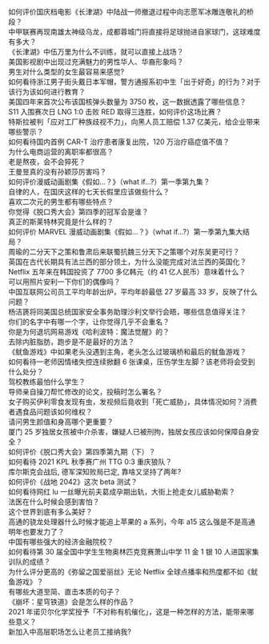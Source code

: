 如何评价国庆档电影《长津湖》中陆战一师撤退过程中向志愿军冰雕连敬礼的桥段？  
中甲联赛再现南雄太神级乌龙，成都蓉城门将直接将足球抛进自家球门，这球难度有多大？  
《长津湖》中伍万里为什么不训练，就可以直接上战场？  
美国影视剧中出现过充满魅力的男性华人、华裔形象吗？  
男生对什么类型的女生最容易来感觉?  
如何看待浙江男子街头戴日本军帽，警方通报系初中生「出于好奇」的行为？对于该行为该如何进行教育？  
美国四年来首次公布该国核弹头数量为 3750 枚，这一数据透露了哪些信息？  
S11 入围赛次日 LNG 1:0 击败 RED 取得三连胜，如何评价这场比赛？  
特斯拉被判「应对工厂种族歧视不力」，向黑人员工赔偿 1.37 亿美元，给企业带来哪些警示？  
如何看待国内首例 CAR-T 治疗患者康复出院，120 万治疗癌症值不值？  
为什么电商运营的离职率都很高？  
老是熬夜，会不会猝死？  
王曼昱真的没有孙颖莎厉害吗？  
如何评价漫威动画剧集《假如…？》（what if...?）第一季第九集？  
自律的人，在国庆这样的七天长假里应该做些什么？  
喜欢二次元的男生都有哪些特点？  
你觉得《脱口秀大会》第四季的冠军会是谁？  
真正的斯莱特林究竟是什么样的？  
如何评价 MARVEL 漫威动画剧集《假如…？》（what if...?）第一季第九集大结局？  
周瑜的二分天下之策和鲁肃后来联蜀抗魏三分天下之策哪个对东吴更可行？  
英国在古代长期具有法兰西的部分领土，为什么没能完成对法兰西的英国化？  
Netflix 五年来在韩国投资了 7700 多亿韩元（约 41 亿人民币）意味着什么？  
可以用照片安利一下你们的偶像吗？  
中国互联网公司员工平均年龄出炉，平均年龄最低 27 岁最高 33 岁，反映了什么问题？  
杨洁篪将同美国总统国家安全事务助理沙利文举行会晤，哪些信息值得关注？  
你们的名字中有哪一个字，让你觉得几乎不会重名？  
你是为何退坑网易游戏《哈利波特：魔法觉醒》的？  
去除内脏脂肪，跑步是不是最好的方法？  
《鱿鱼游戏》中如果老头没遇到主角，老头怎么过玻璃桥和最后的鱿鱼游戏？  
如何看待一老师因情绪失控连续掀翻 6 张课桌，压伤学生左脚？该老师将会受到什么处分？  
驾校教练最怕什么学生？  
导师亲自操刀帮忙修改的论文，投稿时怎么署名？  
女子购买伊利零食发现有虫，发视频后竟收到「死亡威胁」，具体情况如何？消费者遇食品问题该如何维权？  
请问男生颜值和身高哪个更重要？  
厦门 25 岁独居女孩被中介杀害，嫌疑人已被刑拘，独居女孩应该如何保障自身安全？  
如何评价《脱口秀大会》第四季第九期（下）？  
如何看待 2021 KPL 秋季赛广州 TTG 0:3 重庆狼队？  
库尔斯克会战后, 德军深知败局已定, 靠啥又坚持了两年?  
如何评价《战地 2042》这次 beta 测试？  
如何看待网红 lu 一丝曝光前夫葛成孕期出轨，大街上抢走女儿威胁勒索？  
法医在什么时候会感到害怕？  
这个世界到底有多么美好？  
高通的骁龙处理器什么时候才能追上苹果的 a 系列，今年 a15 这么强是不是高通明年也要发力了？  
中国有哪些强大的经济金融院校？  
如何看待第 30 届全国中学生生物奥林匹克竞赛萧山中学 11 金 1 银 10 人进国家集训队的成绩？  
为什么评分更高的《弥留之国爱丽丝》无论 Netflix 全球点播率和热度都不如《鱿鱼游戏》？  
有哪些大道至简、直击本质的句子？  
《崩坏：星穹铁道》会是怎么样的作品？  
2021 年诺贝尔化学奖授予「不对称有机催化」，这是一种怎样的方法，能带来哪些意义？  
新加入中高层职场怎么让老员工接纳我?  
